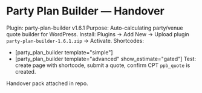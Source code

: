 # Party Plan Builder — Handover

Plugin: party-plan-builder v1.6.1
Purpose: Auto-calculating party/venue quote builder for WordPress.
Install: Plugins → Add New → Upload plugin `party-plan-builder-1.6.1.zip` → Activate.
Shortcodes:
- [party_plan_builder template="simple"]
- [party_plan_builder template="advanced" show_estimate="gated"]
Test: create page with shortcode, submit a quote, confirm CPT `ppb_quote` is created.

Handover pack attached in repo.
